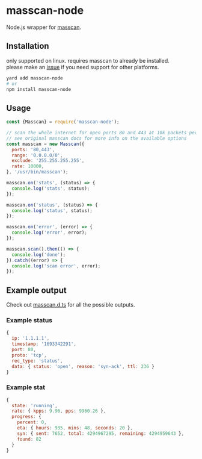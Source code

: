# masscan-node

Node.js wrapper for [masscan](https://github.com/robertdavidgraham/masscan).

## Installation

only supported on linux. requires masscan to already be installed.  
please make an [issue](https://github.com/dumbasPL/masscan-node/issues/new) if you need support for other platforms.

```bash
yard add masscan-node
# or
npm install masscan-node
```

## Usage

```js
const {Masscan} = require('masscan-node');

// scan the whole internet for open ports 80 and 443 at 10k packets per second
// see original masscan docs for more info on the available options
const masscan = new Masscan({
  ports: '80,443',
  range: '0.0.0.0/0',
  exclude: '255.255.255.255',
  rate: 10000,
}, '/usr/bin/masscan');

masscan.on('stats', (status) => {
  console.log('stats', status);
});

masscan.on('status', (status) => {
  console.log('status', status);
});

masscan.on('error', (error) => {
  console.log('error', error);
});

masscan.scan().then(() => {
  console.log('done');
}).catch((error) => {
  console.log('scan error', error);
});
```

## Example output

Check out [masscan.d.ts](./dist/masscan.d.ts) for all the possible outputs.

### Example status

```js
{
  ip: '1.1.1.1',
  timestamp: '1693342291',
  port: 80,
  proto: 'tcp',
  rec_type: 'status',
  data: { status: 'open', reason: 'syn-ack', ttl: 236 }
}
```

### Example stat

```js
{
  state: 'running',
  rate: { kpps: 9.96, pps: 9960.26 },
  progress: {
    percent: 0,
    eta: { hours: 935, mins: 48, seconds: 20 },
    syn: { sent: 7652, total: 4294967295, remaining: 4294959643 },
    found: 82
  }
}
```
